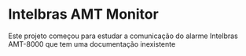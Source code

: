 # Intelbras AMT Monitor

Este projeto começou para estudar a comunicação do alarme Intelbras AMT-8000 que tem uma documentação inexistente


